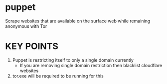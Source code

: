 # puppet
Scrape websites that are available on the surface web while remaining anonymous with Tor

# KEY POINTS
1. Puppet is restricting itself to only a single domain currently
    - If you are removing single domain restriction then blacklist cloudflare websites
2. tor.exe will be required to be running for this
